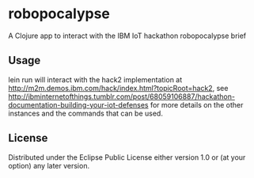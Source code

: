 # robopocalypse

A Clojure app to interact with the IBM IoT hackathon robopocalypse brief

## Usage

lein run will interact with the hack2 implementation at http://m2m.demos.ibm.com/hack/index.html?topicRoot=hack2, see http://ibminternetofthings.tumblr.com/post/68059106887/hackathon-documentation-building-your-iot-defenses for more details on the other instances and the commands that can be used.

## License

Distributed under the Eclipse Public License either version 1.0 or (at
your option) any later version.

